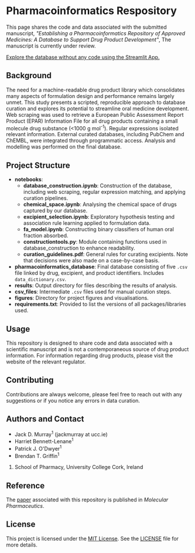 # Pharmacoinformatics Respository
This page shares the code and data associated with the submitted manuscript, *"Establishing a Pharmacoinformatics Repository of Approved Medicines: A Database to Support Drug Product Development"*, The manuscript is currently under review. 

[Explore the database without any code using the Streamlit App.](https://pharmacoinformatics.streamlit.app/)

## Background
The need for a machine-readable drug product library which consolidates many aspects of formulation design and performance remains largely unmet. This study presents a scripted, reproducible approach to database curation and explores its potential to streamline oral 
medicine development. Web scraping was used to retrieve a European Public Assessment Report Product (EPAR) Information File for all drug products containing a small molecule drug substance (<1000 g mol<sup>-1</sup>). Regular expressions isolated relevant information. External 
curated databases, including PubChem and ChEMBL, were integrated through programmatic access. Analysis and modelling was performed on the final database.

## Project Structure
- <b>notebooks</b>:
  - <b>database_construction.ipynb</b>: Construction of the database, including web scraping, regular expression matching, and applying curation pipelines.
  - <b>chemical_space.ipynb</b>: Analysing the chemical space of drugs captured by our database.
  - <b>excipient_selection.ipynb</b>: Exploratory hypothesis testing and association rule learning applied to formulation data.
  - <b>fa_model.ipynb</b>: Constructing binary classifiers of human oral fraction absorbed.
  - <b>constructiontools.py</b>: Module containing functions used in database_construction to enhance readability.
  - <b>curation_guidelines.pdf</b>: General rules for curating excipients. Note that decisions were also made on a case-by-case basis. 
- <b>pharmacoinformatics_database</b>: Final database consisting of five `.csv` file linked by drug, excipient, and product identifiers. Includes `data_dictionary.csv`.
- <b>results</b>: Output directory for files describing the results of analysis.    
- <b>csv_files</b>: Intermediate `.csv` files used for manual curation steps.
- <b>figures</b>: Directory for project figures and visualisations.
- <b>requirements.txt</b>: Provided to list the versions of all packages/libraries used.

## Usage
This repository is designed to share code and data associated with a scientific manuscript and is not a contemporaneous source of drug product information. For information regarding drug products, please visit the website of the relevant regulator. 

## Contributing
Contributions are always welcome, please feel free to reach out with any suggestions or if you notice any errors in data curation.

## Authors and Contact
- Jack D. Murray<sup>1</sup> (jackmurray at ucc.ie)
- Harriet Bennett-Lenane<sup>1</sup>
- Patrick J. O'Dwyer<sup>1</sup>
- Brendan T. Griffin<sup>1</sup>

1. School of Pharmacy, University College Cork, Ireland

## Reference
The [paper](https://pubs.acs.org/doi/10.1021/acs.molpharmaceut.4c00991) associated with this repository is published in *Molecular Pharmaceutics*.

## License
This project is licensed under the [MIT License](https://opensource.org/licenses/MIT). See the [LICENSE](LICENSE) file for more details.
